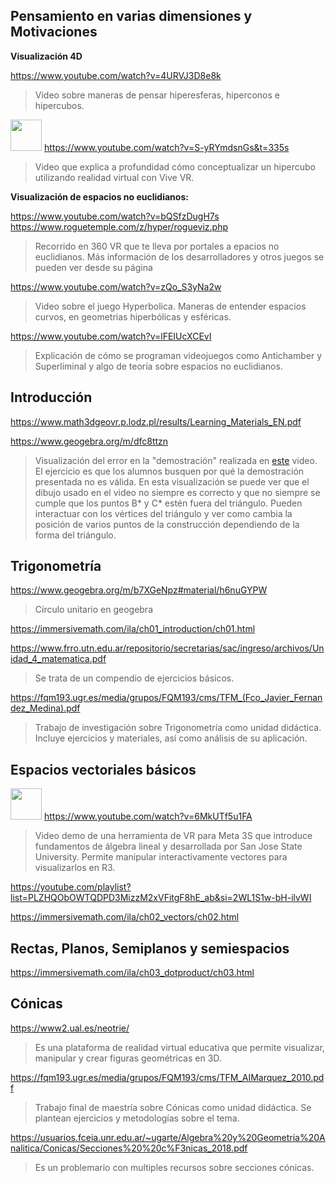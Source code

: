 ## Pensamiento en varias dimensiones y Motivaciones

__Visualización 4D__

https://www.youtube.com/watch?v=4URVJ3D8e8k
> Video sobre maneras de pensar hiperesferas, hiperconos e hipercubos. 
  
<img src="https://www.vive.com/media/filer_public/vive/open-graph/homepage.jpg" width="50px"> https://www.youtube.com/watch?v=S-yRYmdsnGs&t=335s
> Video que explica a profundidad cómo conceptualizar un hipercubo utilizando realidad virtual con Vive VR. 

__Visualización de espacios no euclidianos:__

https://www.youtube.com/watch?v=bQSfzDugH7s
https://www.roguetemple.com/z/hyper/rogueviz.php
> Recorrido en 360 VR que te lleva por portales a epacios no euclidianos. Más información de los desarrolladores y otros juegos se pueden ver desde su página
 
https://www.youtube.com/watch?v=zQo_S3yNa2w
> Video sobre el juego Hyperbolica. Maneras de entender espacios curvos, en geometrias hiperbólicas y esféricas. 
 
https://www.youtube.com/watch?v=lFEIUcXCEvI
> Explicación de cómo se programan videojuegos como Antichamber y Superliminal y algo de teoría sobre espacios no euclidianos. 



## Introducción
https://www.math3dgeovr.p.lodz.pl/results/Learning_Materials_EN.pdf

https://www.geogebra.org/m/dfc8ttzn
> Visualización del error en la "demostración" realizada en [este](https://www.youtube.com/watch?v=Yajonhixy4g) video. El ejercicio es que los alumnos busquen por qué la demostración presentada no es válida. En esta visualización se puede ver que el dibujo usado en el video no siempre es correcto y que no siempre se cumple que los puntos B* y C* estén fuera del triángulo. Pueden interactuar con los vértices del triángulo y ver como cambia la posición de varios puntos de la construcción dependiendo de la forma del triángulo.



## Trigonometría	
https://www.geogebra.org/m/b7XGeNpz#material/h6nuGYPW
> Círculo unitario en geogebra

https://immersivemath.com/ila/ch01_introduction/ch01.html
>

https://www.frro.utn.edu.ar/repositorio/secretarias/sac/ingreso/archivos/Unidad_4_matematica.pdf
> Se trata de un compendio de ejercicios básicos.

https://fqm193.ugr.es/media/grupos/FQM193/cms/TFM_(Fco_Javier_Fernandez_Medina).pdf
>Trabajo de investigación sobre Trigonometría como unidad didáctica. Incluye ejercicios y materiales, así como análisis de su aplicación.

## Espacios vectoriales básicos
<img src="https://is301.com/wp-content/uploads/2017/12/04_Oculus-Full-Lockup-Vertical-Black.png" width="50px"> https://www.youtube.com/watch?v=6MkUTf5u1FA
> Video demo de una herramienta de VR para Meta 3S que introduce fundamentos de álgebra lineal y desarrollada por San Jose State University. Permite manipular interactivamente vectores para visualizarlos en R3.

https://youtube.com/playlist?list=PLZHQObOWTQDPD3MizzM2xVFitgF8hE_ab&si=2WL1S1w-bH-ilvWI
>

https://immersivemath.com/ila/ch02_vectors/ch02.html
> 

## Rectas, Planos, Semiplanos y semiespacios
https://immersivemath.com/ila/ch03_dotproduct/ch03.html
> 

## Cónicas
https://www2.ual.es/neotrie/
> Es una plataforma de realidad virtual educativa que permite visualizar, manipular y crear figuras geométricas en 3D.

https://fqm193.ugr.es/media/grupos/FQM193/cms/TFM_AIMarquez_2010.pdf
> Trabajo final de maestría sobre Cónicas como unidad didáctica. Se plantean ejercicios y metodologías sobre el tema.

https://usuarios.fceia.unr.edu.ar/~ugarte/Algebra%20y%20Geometria%20Analitica/Conicas/Secciones%20%20c%F3nicas_2018.pdf
> Es un problemario con multiples recursos sobre secciones cónicas.

